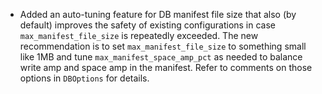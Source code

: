 * Added an auto-tuning feature for DB manifest file size that also (by default) improves the safety of existing configurations in case `max_manifest_file_size` is repeatedly exceeded. The new recommendation is to set `max_manifest_file_size` to something small like 1MB and tune `max_manifest_space_amp_pct` as needed to balance write amp and space amp in the manifest. Refer to comments on those options in `DBOptions` for details.

